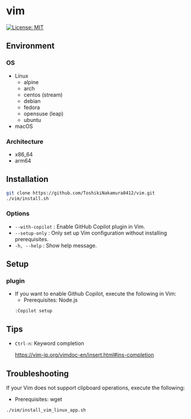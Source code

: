# vim

[![License: MIT](https://img.shields.io/badge/License-MIT-yellow.svg)](https://opensource.org/licenses/MIT)

## Environment
### OS
- Linux
  - alpine
  - arch
  - centos (stream)
  - debian
  - fedora
  - opensuse (leap)
  - ubuntu
- macOS

### Architecture
- x86_64
- arm64

## Installation
```bash
git clone https://github.com/ToshikiNakamura0412/vim.git
./vim/install.sh
```

### Options
- `--with-copilot` : Enable GitHub Copilot plugin in Vim.
- `--setup-only`   : Only set up Vim configuration without installing prerequisites.
- `-h, --help`    : Show help message.

## Setup
### plugin
- If you want to enable Github Copilot, execute the following in Vim:
  - Prerequisites: Node.js
  ```
  :Copilot setup
  ```

## Tips
- `Ctrl-n`: Keyword completion

  https://vim-jp.org/vimdoc-en/insert.html#ins-completion

## Troubleshooting
If your Vim does not support clipboard operations, execute the following:
- Prerequisites: wget
```bash
./vim/install_vim_linux_app.sh
```
